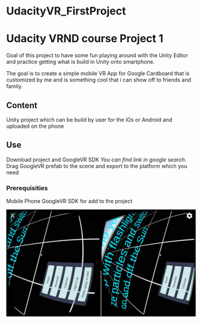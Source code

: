 # UdacityVR_FirstProject
# Udacity VRND course Project 1

Goal of this project to have some fun playing around with the Unity Editor and practice getting what is build in Unity onto smartphone.

The goal is to create a simple mobile VR App for Google Cardboard that is customized by me and is something cool that i can show off to friends and family.

## Content

Unity project which can be build by user for the iOs or Android and uploaded on the phone

## Use
Download project and GoogleVR SDK _You can find link in google search_. Drag
GoogleVR prefab to the scene and export to the platform which you need


### Prerequisities
Mobile Phone
GoogleVR SDK for add to the project

![Screenshot](https://github.com/ChechkovEugene/UdacityVR_FirstProject/blob/master/Screenshots/Screenshot_2016-12-24-21-27-29.png "Screenshot")
